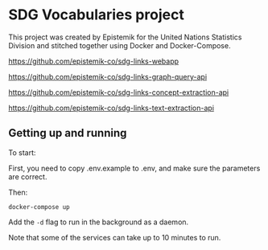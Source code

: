 # SDG Vocabularies project

This project was created by Epistemik for the United Nations Statistics Division and stitched together using Docker and Docker-Compose.

https://github.com/epistemik-co/sdg-links-webapp

https://github.com/epistemik-co/sdg-links-graph-query-api

https://github.com/epistemik-co/sdg-links-concept-extraction-api

https://github.com/epistemik-co/sdg-links-text-extraction-api

## Getting up and running

To start:

First, you need to copy .env.example to .env, and make sure the parameters are correct.

Then:

`docker-compose up`

Add the `-d` flag to run in the background as a daemon.

Note that some of the services can take up to 10 minutes to run. 
